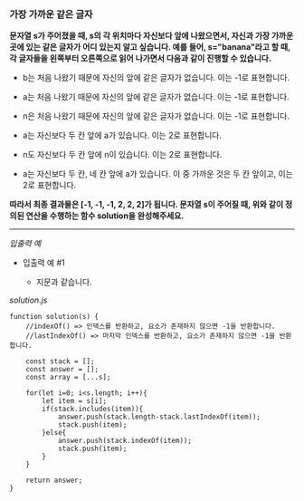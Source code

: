 ### 가장 가까운 같은 글자

**문자열 s가 주어졌을 때, s의 각 위치마다 자신보다 앞에 나왔으면서, 자신과 가장 가까운 곳에 있는 같은 글자가 어디 있는지 알고 싶습니다. 예를 들어, s="banana"라고 할 때, 각 글자들을 왼쪽부터 오른쪽으로 읽어 나가면서 다음과 같이 진행할 수 있습니다.**

- b는 처음 나왔기 때문에 자신의 앞에 같은 글자가 없습니다. 이는 -1로 표현합니다.

- a는 처음 나왔기 때문에 자신의 앞에 같은 글자가 없습니다. 이는 -1로 표현합니다.

- n은 처음 나왔기 때문에 자신의 앞에 같은 글자가 없습니다. 이는 -1로 표현합니다.

- a는 자신보다 두 칸 앞에 a가 있습니다. 이는 2로 표현합니다.

- n도 자신보다 두 칸 앞에 n이 있습니다. 이는 2로 표현합니다.

- a는 자신보다 두 칸, 네 칸 앞에 a가 있습니다. 이 중 가까운 것은 두 칸 앞이고, 이는 2로 표현합니다.

**따라서 최종 결과물은 [-1, -1, -1, 2, 2, 2]가 됩니다. 문자열 s이 주어질 때, 위와 같이 정의된 연산을 수행하는 함수 solution을 완성해주세요.**

---

_입출력 예_

- 입출력 예 #1

  - 지문과 같습니다.

_solution.js_

```
function solution(s) {
    //indexOf() => 인덱스를 반환하고, 요소가 존재하지 않으면 -1을 반환합니다.
    //lastIndexOf() => 마지막 인덱스를 반환하고, 요소가 존재하지 않으면 -1을 반환합니다.

    const stack = [];
    const answer = [];
    const array = [...s];

    for(let i=0; i<s.length; i++){
        let item = s[i];
        if(stack.includes(item)){
            answer.push(stack.length-stack.lastIndexOf(item));
            stack.push(item);
        }else{
            answer.push(stack.indexOf(item));
            stack.push(item);
        }
    }

    return answer;
}
```
